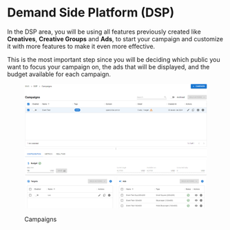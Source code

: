 # Demand Side Platform (DSP)

In the DSP area, you will be using all features previously created like **Creatives**, **Creative Groups** and **Ads**, to start your campaign and customize it with more features to make it even more effective.&#x20;

This is the most important step since you will be deciding which public you want to focus your campaign on, the ads that will be displayed, and the budget available for each campaign.

<figure><img src="../../.gitbook/assets/image (237).png" alt=""><figcaption><p>Campaigns</p></figcaption></figure>
